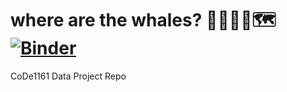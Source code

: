 # where are the whales? 🗾🐳🧭🐋🗺️ [![Binder](https://mybinder.org/badge_logo.svg)](https://mybinder.org/v2/gh/Nicole-Hua/data_project/HEAD)

CoDe1161 Data Project Repo
